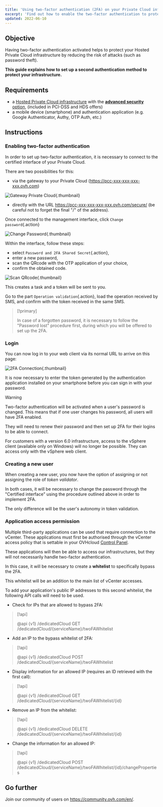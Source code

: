 ```yaml
---
title: 'Using two-factor authentication (2FA) on your Private Cloud infrastructure'
excerpt: 'Find out how to enable the two-factor authentication to protect your infrastructure'
updated: 2022-06-10
---
```


## Objective

Having two-factor authentication activated helps to protect your Hosted Private Cloud infrastructure by reducing the risk of attacks (such as password theft).

**This guide explains how to set up a second authentication method to protect your infrastructure.**

## Requirements

- a [Hosted Private Cloud infrastructure](https://www.ovhcloud.com/en/enterprise/products/hosted-private-cloud/) with the [**advanced security** option](https://www.ovhcloud.com/en/enterprise/products/hosted-private-cloud/safety-compliance/sddc/), (included in PCI-DSS and HDS offers)
- a mobile device (smartphone) and authentication application (e.g. Google Authenticator, Authy, OTP Auth, etc.)

## Instructions

### Enabling two-factor authentication

In order to set up two-factor authentication, it is necessary to connect to the certified interface of your Private Cloud.

There are two possibilities for this:
	
- via the gateway to your Private Cloud (https://pcc-xxx-xxx-xxx-xxx.ovh.com)

![Gateway Private Cloud](gatewayPCC.jpg){.thumbnail}

- directly with the URL https://pcc-xxx-xxx-xxx-xxx.ovh.com/secure/ (be careful not to forget the final "/" of the address).

Once connected to the management interface, click `Change password`{.action}

![Change Password](selectChangePassword.png){.thumbnail}

Within the interface, follow these steps:
	
- select `Password and 2FA Shared Secret`{.action},
- enter a new password, 
- scan the QRcode with the OTP application of your choice,
- confirm the obtained code.

![Scan QRcode](scanQRcode.png){.thumbnail}

This creates a task and a token will be sent to you.

Go to the part `Operation validation`{.action}, load the operation received by SMS, and confirm with the token received in the same SMS.

> [!primary]
>
> In case of a forgotten password, it is necessary to follow the "Password lost" procedure first, during which you will be offered to set up the 2FA.
>

### Login

You can now log in to your web client via its normal URL to arrive on this page:

![2FA Connection](2FAtoken.png){.thumbnail}

It is now necessary to enter the token generated by the authentication application installed on your smartphone before you can sign in with your password.

> [!warning]
>
> Two-factor authentication will be activated when a user's password is changed. This means that if one user changes his password, all users will have 2FA enabled. 
>
> They will need to renew their password and then set up 2FA for their logins to be able to connect.
>
> For customers with a version 6.0 infrastructure, access to the vSphere client (available only on Windows) will no longer be possible. They can access only with the vSphere web client.
>

### Creating a new user

When creating a new user, you now have the option of assigning or not assigning the role of *token validator*.

In both cases, it will be necessary to change the password through the "Certified interface" using the procedure outlined above in order to implement 2FA.

The only difference will be the user's autonomy in token validation.

### Application access permission

Multiple third-party applications can be used that require connection to the vCenter.
These applications must first be authorised through the vCenter access policy that is settable in your OVHcloud [Control Panel](manager_ovh_private_cloud#security.).

These applications will then be able to access our infrastructures, but they will not necessarily handle two-factor authentication.

In this case, it will be necessary to create a **whitelist** to specifically bypass the 2FA.

This whitelist will be an addition to the main list of vCenter accesses.

To add your application's public IP addresses to this second whitelist, the following API calls will need to be used.

- Check for IPs that are allowed to bypass 2FA:

> [!api]
>
> @api {v1} /dedicatedCloud GET /dedicatedCloud/{serviceName}/twoFAWhitelist
>

- Add an IP to the bypass whitelist of 2FA:

> [!api]
>
> @api {v1} /dedicatedCloud POST /dedicatedCloud/{serviceName}/twoFAWhitelist
>

- Display information for an allowed IP (requires an ID retrieved with the first call):

> [!api]
>
> @api {v1} /dedicatedCloud GET /dedicatedCloud/{serviceName}/twoFAWhitelist/{id}
>

- Remove an IP from the whitelist:

> [!api]
>
> @api {v1} /dedicatedCloud DELETE /dedicatedCloud/{serviceName}/twoFAWhitelist/{id}
>

- Change the information for an allowed IP:

> [!api]
>
> @api {v1} /dedicatedCloud POST /dedicatedCloud/{serviceName}/twoFAWhitelist/{id}/changeProperties
>

## Go further

Join our community of users on <https://community.ovh.com/en/>.
